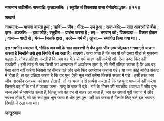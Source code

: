 **नाथमान ऋषिर्भीत: सप्तवध्रि: कृताञ्जलि: ।** **स्तुवीत तं विक्लवया वाचा येनोदरेऽॢपत: ॥ ११॥** 

**शब्दार्थ** 

**नाथमान:—** **याचना करता हुआ** **; ऋषि:—** **जीव** **; भीत:—** **डरा हुआ** **; सप्त-वध्रि:—** **सात आवरणों से बँधा** **; कृत-** **अञ्जलि:—** **हाथ जोड़े** **; स्तुवीत—** **प्रार्थना करता है** **; तम्—** **भगवान् को** **; विक्लवया—** **विकल होकर** **; वाचा—** **शब्दों** **से** **; येन—** **जिसके द्वारा** **; उदरे—** **गर्भ में** **; अॢपत:—** **स्थापित किया गया था।** **.** 

**इस भयभीत अवस्था में, भौतिक अवयवों के सात आवरणों से बँधा हुआ जीव हाथ** **जोड़कर भगवान् से याचना करता है जिन्होंने उसे इस स्थिति में ला रखा है।** **तात्पर्य :** कहा जाता है कि जब षी को प्रसव पीड़ा से गुजरना पड़ता है, तो वह प्रतिज्ञा करती है कि अब वह फिर से गर्भ धारण नहीं करेगी और ऐसा कष्ट फिर नहीं उठावेगी। इसी तरह से जब किसी का अस्पताल में आपरेशन होता है, तो रोगी प्रतिज्ञा करता है कि अब वह ऐसा कार्य नहीं करेगा जिससे वह बीमार पड़े और उसे फिर आपरेशन कराना पड़े। या जब कोई व्यक्ति संकट में होता है, तो वह प्रतिज्ञा करता है कि वह पुन: ऐसी भूल नहीं करेगा जिससे संकट में पड़े। इसी तरह जब जीव नारकीय अवस्था को प्राप्त होता है, तो वह भगवान् से प्रार्थना करता है कि वह पुन: पापकर्म नहीं करेगा जिससे वह माँ के गर्भ में जाकर जन्म- मृत्यु के चक्र में पड़े। गर्भ के भीतर की नारकीय अवस्था में जीव पुन: जन्म लेने से भयभीत रहता है, किन्तु जब वह गर्भ से बाहर आ जाता है, जब वह अपनी पूरी जवानी में और स्वस्थ होता है, तो वह सब कुछ भूल जाता है और पुन:पुन: वही पाप करता है जिनके लिए उसे इस भयावह स्थिति में रखा गया था।  

**जन्तुरुवाच** 